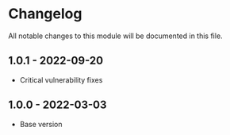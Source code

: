 # Changelog
All notable changes to this module will be documented in this file.

## 1.0.1 - 2022-09-20

- Critical vulnerability fixes

## 1.0.0 - 2022-03-03

- Base version